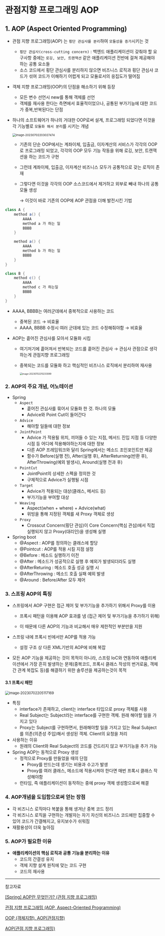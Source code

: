 # 관점지향 프로그래밍 AOP

## 1. AOP (Aspect Oriented Programming)

- 관점 지향 프로그래밍(AOP) 는 `횡단 관심사를 분리`하여 `모듈성을 증가`시키는 것

  - `횡단 관심사(cross-cutting concern)` : 백엔드 애플리케이션이 갖춰야 할 요구사항 중에는 `로깅, 보안, 트랜잭션` 같은 애플리케이션 전반에 걸쳐 제공해야 하는 공통 요소들
  - 소스 코드에서 횡단 관심사를 분리하지 않으면 비즈니스 로직과 횡단 관심사 코드가 섞여 코드가 이해하기 어렵게 되고 모듈로서의 응집도가 떨어짐

- 객체 지향 프로그래밍(OOP)의 단점을 해소하기 위해 등장

  - 모든 변수 선언시 new를 통해 객체를 선언
  - 객체를 재사용 한다는 측면에서 효율적이었으나, 공통된 부가기능에 대한 코드가 중복,반복된다는 단점

- 하나의 소프트웨어가 하나의 거대한 OOP로써 설계, 프로그래밍 되었다면 이것을 각 기능별로 `모듈화 해서 분리`를 시키는 개념

  <img src="C:\Users\haetsal\AppData\Roaming\Typora\typora-user-images\image-20230702203027474.png" alt="image-20230702203027474" style="zoom: 67%;" />

  - 기존의 단순 OOP에서는 계좌이체, 입출금, 이자계산의 서비스가 각각의 OOP로 프로그래밍 되었고, 각각의 OOP 모두 기능 작동을 위해 로깅, 보안, 트랜잭션을 하는 코드가 구현

  - 그런데 계좌이체, 입출금, 이자계산 비즈니스 모두가 공통적으로 갖는 로직이 존재

  - 그렇다면 이것을 각각의 OOP 소스코드에서 제거하고 외부로 빼내 하나의 공통 모듈 생성

    → 이것이 바로 기존의 OOP에 AOP 관점을 더해 발전시킨 기법

```java
class A {
	method a() {
		AAAA
		method a 가 하는 일
		BBBB
	}

	method a() {
		AAAA
		method b 가 하는 일
		BBBB
	}
}

class B {
	method c() {
		AAAA
		method c 가 하는일
		BBBB
	}
}
```

- AAAA, BBBB는 여러군데에서 중복적으로 사용하는 코드

  - 중복된 코드 → 비효율
  - AAAA, BBBB 수정시 여러 군데에 있는 코드 수정해줘야함 → 비효율

- AOP는 흩어진 관심사를 모아서 모듈화 시킴

  - 여기저기에 흩어져서 반복되는 코드를 흩어진 관심사 → 관심사 관점으로 생각하는게 관점지향 프로그래밍

  - 중복되는 코드를 모듈화 하고 핵심적인 비즈니스 로직에서 분리하여 재사용

    <img src="C:\Users\haetsal\AppData\Roaming\Typora\typora-user-images\image-20230702210233089.png" alt="image-20230702210233089" style="zoom: 50%;" />

### 2. AOP의 주요 개념, 어노테이션

- Spring
  - `Aspect`
    - 흩어진 관심사를 묶어서 모듈화 한 것. 하나의 모듈
    - Advice와 Point Cut이 들어간다
  - `Advice`
    - 해야할 일들에 대한 정보
  - `JointPoint`
    - Advice 가 적용될 위치, 끼어들 수 있는 지점, 메서드 진입 지점 등 다양한 시점 등 어디에 적용해야하는지에 대한 정보
    - 다른 AOP 프레임워크와 달리 Spring에서는 메소드 조인포인트만 제공
    - 함수가 Before(실행 전), After(실행 후), AfterReturning(반환 후), AfterThrowing(예외 발생시), Around(실행 전과 후)
  - `PointCut`
    - JointPoint의 상세한 스펙을 정의한 것
    - 구체적으로 Advice가 실행될 시점
  - `Target`
    - Advice가 적용되는 대상(클래스, 메서드 등)
    - 부가기능을 부여할 대상
  - `Weaving`
    - Aspect(when + where) + Advice(what)
    - 위빙을 통해 지정된 객체를 새 Proxy 객체로 생성
  - `Proxy`
    - Crosscut Concern(횡단 관심)이 Core Concern(핵심 관심)에서 직접 실행되지 않고 Proxy(대리인)을 생성해 실행
- Spring boot
  - @Aspect : AOP를 정의하는 클래스에 할당
  - @Pointcut : AOP를 적용 시킬 지점 설정
  - @Before : 메소드 실행하기 이전
  - @After : 메소드가 성공적으로 실행 후 예외가 발생되더라도 실행
  - @AfterReturing : 메소드 호출 성공 실행 시
  - @AfterThrowing : 메소드 호출 실패 예외 발생
  - @Around : Before/After 모두 제어

### 3. 스프링 AOP의 특징

- 스프링에서 AOP 구현은 접근 제어 및 부가기능을 추가하기 위해서 Proxy를 이용

  - 프록시 패턴을 이용해 AOP 효과를 냄 (접근 제어 및 부가기능을 추가하기 위해)

  - 이 때문에 다른 AOP의 기능과 비교해서 매우 제한적인 부분만을 지원

- 스프링 내에 프록시 빈에서만 AOP를 적용 가능

  - 설정 구조 상 다른 XML기반의 AOP에 비해 복잡

- 모든 AOP 기능을 제공하는 것이 목적이 아니라, 스프링 IoC와 연동하여 애플리케이션에서 가장 흔히 발생하는 문제(중복코드, 프록시 클래스 작성의 번거로움, 객체 간 관계 복잡도 등)를 해결하기 위한 솔루션을 제공하는것이 목적

#### 3.1 프록시 패턴

<img src="C:\Users\haetsal\AppData\Roaming\Typora\typora-user-images\image-20230702205117169.png" alt="image-20230702205117169" style="zoom:80%;" />

- 특징
  - interface가 존재하고, client는 interface 타입으로 proxy 객체를 사용
  - Real Subject는 Subject라는 interface를 구현한 객체. 원래 해야할 일을 가지고 있다
  - Proxy는 Subject를 구현하면서, 원래해야할 일을 가지고 있는 Real Subject를 의존(의존성 주입)해서 생성된 객체. Client의 요청을 처리
- 사용하는 이유
  - 원래의 Client와 Real Subject의 코드를 건드리지 않고 부가기능을 추가 가능
- Spring AOP는 동적으로 Proxy 생성
  - 정적으로 Proxy를 만들었을 때의 단점
    - Proxy를 만드는데 생기는 비용과 수고가 발생
    - Proxy를 여러 클래스, 메소드에 적용시켜야 한다면 매번 프록시 클래스 작성해야함
  - 런타임, 즉 애플리케이션이 동작하는 중에 proxy 객체 생성함으로써 해결

### 4. AOP개념을 도입함으로써 얻는 장점

- 각 비즈니스 로직마다 복붙을 통해 생겨난 중복 코드 정리
- 각 비즈니스 로직을 구현하는 개발자는 자기 자신의 비즈니스 코드에만 집중할 수 있어 코드가 간결해지고, 유지보수가 쉬워짐
- 재활용성이 더욱 높아짐

### 5. AOP가 필요한 이유

- **애플리케이션의 핵심 로직과 공통 기능을 분리하는 이유**
  - 코드의 간결성 유지
  - 객체 지향 설계 원칙에 맞는 코드 구현
  - 코드의 재사용

---

참고자료

[[Spring] AOP란 무엇인가? (관점 지향 프로그래밍)](https://ittrue.tistory.com/213)

[관점 지향 프로그래밍 (AOP, Aspect-Oriented Programming)](https://assu10.github.io/dev/2023/02/26/aop/)

[OOP (객체지향), AOP(관점지향)](https://greendreamtrre.tistory.com/601)

[AOP(관점 지향 프로그래밍)](https://velog.io/@mdy0102/AOP%EA%B4%80%EC%A0%90-%EC%A7%80%ED%96%A5-%ED%94%84%EB%A1%9C%EA%B7%B8%EB%9E%98%EB%B0%8D)